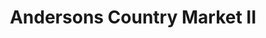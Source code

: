 ---
title: "Andersons Country Market II"
url: /madison-heights/andersons-country-market-ii/
shop: convenience
---